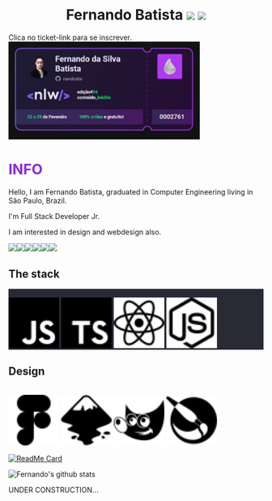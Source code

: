 <h1 align="center">Fernando Batista <img src="https://img.shields.io/github/followers/Nandosbx?style=social"/><span> </span><img src="https://img.shields.io/github/stars/Nandosbx?style=social"/><span></h1>

<p align="">
Clica no ticket-link para se inscrever.
<br/>
<a href="https://nextlevelweek.com/convite/nandosbx"><img src="https://raw.githubusercontent.com/Nandosbx/Nandosbx/master/.github/ticket-link.jpg" width="75%" height="75%"/></a>

</p>


<h1 style="color: blueviolet">INFO</h1>

<p>Hello, I am Fernando Batista, graduated in Computer Engineering living in São Paulo, Brazil.

I'm Full Stack Developer Jr.

I am interested in design and webdesign also.

<p align="">
<a href="https://www.linkedin.com/in/Nandoxsb/"><img src="https://img.shields.io/badge/linkedin-%230077B5.svg?&style=for-the-badge&logo=linkedin&logoColor=white"/></a><a href="https://gitlab.com/Nandosbx"><img src="https://img.shields.io/badge/gitlab-%23330f63.svg?&style=for-the-badge&logo=gitlab&logoColor=white"/></a><a href="https://bitbucket.org/nandosbx/"><img src="https://img.shields.io/badge/bitbucket-%23330f63.svg?color=143864&style=for-the-badge&logo=bitbucket&logoColor=white"/></a><a href="#"><img src="https://img.shields.io/badge/WHATSAPP-25D366?&style=for-the-badge&logo=whatsapp&logoColor=white"/></a><a href="#"><img src="https://img.shields.io/badge/gmail-D14836?&style=for-the-badge&logo=gmail&logoColor=white"/></a><a href="https://www.instagram.com/nando.sbx"><img src="https://img.shields.io/badge/instagram-%23E4405F.svg?&style=for-the-badge&logo=instagram&logoColor=white"/></a>
</p>


<h2>The stack</h2>
<p align="" style="background-color:#282a36;"><br/>
<img src="https://raw.githubusercontent.com/Nandosbx/Nandosbx/ac443313f81c3d4a8d16fdf74c654183c5b94dcc/.github/javascript.svg"width="100px" height="100px"/>
<img src="https://raw.githubusercontent.com/Nandosbx/Nandosbx/ac443313f81c3d4a8d16fdf74c654183c5b94dcc/.github/typescript.svg"width="100px" height="100px"/>
<img src="https://raw.githubusercontent.com/Nandosbx/Nandosbx/ac443313f81c3d4a8d16fdf74c654183c5b94dcc/.github/react.svg" width="100px" height="100px"/>
<img src="https://raw.githubusercontent.com/Nandosbx/Nandosbx/ac443313f81c3d4a8d16fdf74c654183c5b94dcc/.github/node-dot-js.svg"width="100px" height="100px"/><br/>
</p>

<h2>Design</h2>
<p align=""><br/>
<img src="https://raw.githubusercontent.com/Nandosbx/Nandosbx/70bc2b15ad5c8baea10076ed8c56d1b7db6fc04a/.github/figma.svg"width="100px" height="100px"/>
<img src="https://raw.githubusercontent.com/Nandosbx/Nandosbx/ac443313f81c3d4a8d16fdf74c654183c5b94dcc/.github/inkscape.svg"width="100px" height="100px"/>
<img src="https://raw.githubusercontent.com/Nandosbx/Nandosbx/ed7fa970564d548193a266f7c2192d67483d59b6/.github/gimp.svg" width="100px" height="100px"/> <img src="https://raw.githubusercontent.com/Nandosbx/Nandosbx/d9af8fc11681ec2e3965547daf834fde8a7c4136/.github/krita.svg" width="100px" height="100px"/><br/>
</p>

[![ReadMe Card](https://github-readme-stats.vercel.app/api/pin/?username=Nandosbx&repo=Design&theme=dracula&show_icons=true)](https://github.com/Nandosbx/Design)

![Fernando's github stats](https://github-readme-stats.vercel.app/api?username=Nandosbx&theme=dracula&show_icons=true)


<p> UNDER CONSTRUCTION...</p>
